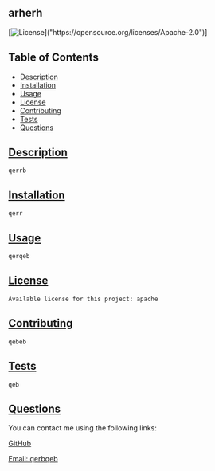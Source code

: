 
## arherh

[![License]("https://img.shields.io/badge/License-Apache_2.0-blue.svg")]("https://opensource.org/licenses/Apache-2.0")]

## Table of Contents
  * [Description](#description)
  * [Installation](#installation)
  * [Usage](#usage)
  * [License](#license)
  * [Contributing](#contributing)
  * [Tests](#tests)
  * [Questions](#questions)

## [Description](#table-of-contents)
    qerrb
## [Installation](#table-of-contents)
    qerr
## [Usage](#table-of-contents)
    qerqeb
## [License](#table-of-contents)
    Available license for this project: apache
## [Contributing](#table-of-contents)
    qebeb
## [Tests](#table-of-contents)    
    qeb
## [Questions](#table-of-contents)

You can contact me using the following links:

[GitHub](https://github.com/qerbqeb)

[Email: qerbqeb](mailto:qerbqeb)
